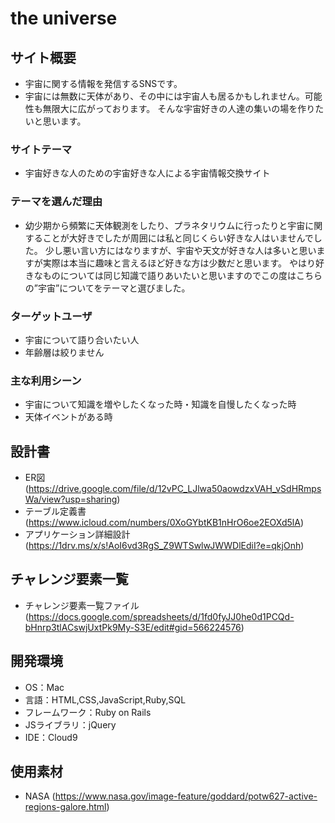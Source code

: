 # the universe

## サイト概要
- 宇宙に関する情報を発信するSNSです。
- 宇宙には無数に天体があり、その中には宇宙人も居るかもしれません。可能性も無限大に広がっております。
  そんな宇宙好きの人達の集いの場を作りたいと思います。


### サイトテーマ
- 宇宙好きな人のための宇宙好きな人による宇宙情報交換サイト

### テーマを選んだ理由
- 幼少期から頻繁に天体観測をしたり、プラネタリウムに行ったりと宇宙に関することが大好きでしたが周囲には私と同じくらい好きな人はいませんでした。
  少し悪い言い方にはなりますが、宇宙や天文が好きな人は多いと思いますが実際は本当に趣味と言えるほど好きな方は少数だと思います。
  やはり好きなものについては同じ知識で語りあいたいと思いますのでこの度はこちらの”宇宙”についてをテーマと選びました。

### ターゲットユーザ
- 宇宙について語り合いたい人
- 年齢層は絞りません

### 主な利用シーン
- 宇宙について知識を増やしたくなった時・知識を自慢したくなった時
- 天体イベントがある時

## 設計書
- ER図
  (https://drive.google.com/file/d/12vPC_LJlwa50aowdzxVAH_vSdHRmpsWa/view?usp=sharing)
- テーブル定義書
  (https://www.icloud.com/numbers/0XoGYbtKB1nHrO6oe2EOXd5lA)
- アプリケーション詳細設計
  (https://1drv.ms/x/s!AoI6vd3RgS_Z9WTSwlwJWWDlEdiI?e=qkjOnh)


## チャレンジ要素一覧
- チャレンジ要素一覧ファイル
  (https://docs.google.com/spreadsheets/d/1fd0fyJJ0he0d1PCQd-bHnrp3tlACswjUxtPk9My-S3E/edit#gid=566224576)

## 開発環境
- OS：Mac
- 言語：HTML,CSS,JavaScript,Ruby,SQL
- フレームワーク：Ruby on Rails
- JSライブラリ：jQuery
- IDE：Cloud9

## 使用素材
- NASA
  (https://www.nasa.gov/image-feature/goddard/potw627-active-regions-galore.html)